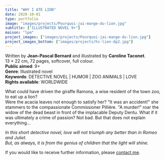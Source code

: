 ```yaml
---
title: "WHY I ATE LION"
date: 2020-10-01
type: portfolio
image: "images/projects/Pourquoi-jai-mange-du-lion.jpg"
subtitle: ["ILLUSTRATED NOVEL 9+"]
maison: "lpm"
project_images: ["images/projects/Pourquoi-jai-mange-du-lion.jpg"]
project_images_bottom: ["images/projects/hc-lion-dp2.jpg"]
---
```


Written by **Jean-Pascal Bernard** and illustrated by **Caroline Taconet**.   
13 × 22 cm, 72 pages, softcover, full colour.   
**Public aimed**: 9+   
**Genre**: Illustrated novel      
**Keywords**: DETECTIVE NOVEL | HUMOR | ZOO ANIMALS | LOVE   
**Rights available**: WORLDWIDE


What could have driven the giraffe Ramona, a wise resident of the town zoo, to eat up a lion?   
Were the acacia leaves not enough to satisfy her?
"It was an accident!" she stammers to the compassionate Commissioner Pillière.
"A murder!" roar the widow of the dead beast in front of the implacable Deputy Dentu.
What if it was ultimately a crime of passion?
Not bad. But that does not explain everything...


*In this short detective novel, love will not triumph any better than in Romeo and Juliet*.   
*But, as always, it is from the genius of children that the light will shine.*   





If you would like to receive further information, please [contact me](mailto:melanie.guillaumin.edition@gmail.com).


